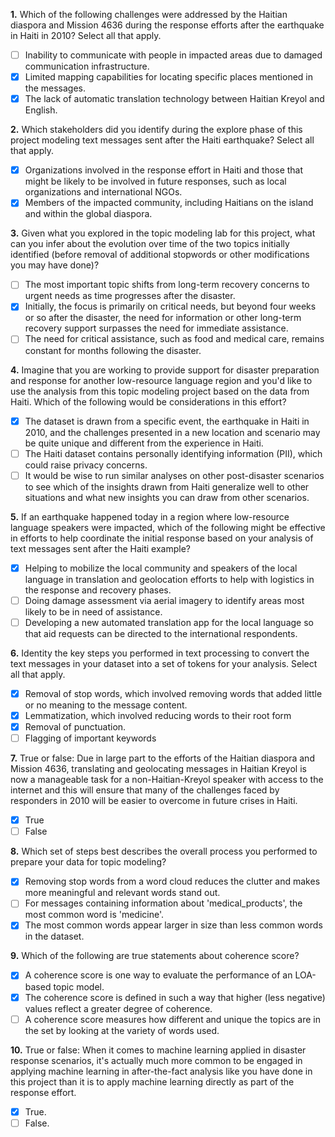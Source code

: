 **1.** Which of the following challenges were addressed by the Haitian diaspora and Mission 4636 during the response efforts after the earthquake in Haiti in 2010? Select all that apply.
- [ ] Inability to communicate with people in impacted areas due to damaged communication infrastructure.
- [x] Limited mapping capabilities for locating specific places mentioned in the messages.
- [x] The lack of automatic translation technology between Haitian Kreyol and English.

**2.** Which stakeholders did you identify during the explore phase of this project modeling text messages sent after the Haiti earthquake? Select all that apply.
- [x] Organizations involved in the response effort in Haiti and those that might be likely to be involved in future responses, such as local organizations and international NGOs.
- [x] Members of the impacted community, including Haitians on the island and within the global diaspora.

**3.** Given what you explored in the topic modeling lab for this project, what can you infer about the evolution over time of the two topics initially identified (before removal of additional stopwords or other modifications you may have done)?
- [ ] The most important topic shifts from long-term recovery concerns to urgent needs as time progresses after the disaster.
- [x] Initially, the focus is primarily on critical needs, but beyond four weeks or so after the disaster, the need for information or other long-term recovery support surpasses the need for immediate assistance.
- [ ] The need for critical assistance, such as food and medical care, remains constant for months following the disaster.

**4.** Imagine that you are working to provide support for disaster preparation and response for another low-resource language region and you'd like to use the analysis from this topic modeling project based on the data from Haiti. Which of the following would be considerations in this effort?
- [x] The dataset is drawn from a specific event, the earthquake in Haiti in 2010, and the challenges presented in a new location and scenario may be quite unique and different from the experience in Haiti.
- [ ] The Haiti dataset contains personally identifying information (PII), which could raise privacy concerns.
- [ ] It would be wise to run similar analyses on other post-disaster scenarios to see which of the insights drawn 
from Haiti generalize well to other situations and what new insights you can draw from other scenarios.

**5.** If an earthquake happened today in a region where low-resource language speakers were impacted, which of the following might be effective in efforts to help coordinate the initial response based on your analysis of text messages sent after the Haiti example?
- [x] Helping to mobilize the local community and speakers of the local language in translation and geolocation efforts to help with logistics in the response and recovery phases.
- [ ] Doing damage assessment via aerial imagery to identify areas most likely to be in need of assistance.
- [ ] Developing a new automated translation app for the local language so that aid requests can be directed to the international respondents.

**6.** Identity the key steps you performed in text processing to convert the text messages in your dataset into a set of tokens for your analysis. Select all that apply.
- [x] Removal of stop words, which involved removing words that added little or no meaning to the message content.
- [x] Lemmatization, which involved reducing words to their root form
- [x] Removal of punctuation.
- [ ] Flagging of important keywords

**7.** True or false: Due in large part to the efforts of the Haitian diaspora and Mission 4636, translating and geolocating messages in Haitian Kreyol is now a manageable task for a non-Haitian-Kreyol speaker with access to the internet and this will ensure that many of the challenges faced by responders in 2010 will be easier to overcome in future crises in Haiti.
- [x] True
- [ ] False

**8.** Which set of steps best describes the overall process you performed to prepare your data for topic modeling?
- [x] Removing stop words from a word cloud reduces the clutter and makes more meaningful and relevant words stand out.
- [ ] For messages containing information about 'medical_products', the most common word is 'medicine'.
- [x] The most common words appear larger in size than less common words in the dataset.

**9.** Which of the following are true statements about coherence score?
- [x] A coherence score is one way to evaluate the performance of an LOA-based topic model.
- [x] The coherence score is defined in such a way that higher (less negative) values reflect a greater degree of coherence.
- [ ] A coherence score measures how different and unique the topics are in the set by looking at the variety of words used.

**10.** True or false: When it comes to machine learning applied in disaster response scenarios, it's actually much more common to be engaged in applying machine learning in after-the-fact analysis like you have done in this project than it is to apply machine learning directly as part of the response effort.
- [x] True.
- [ ] False.
